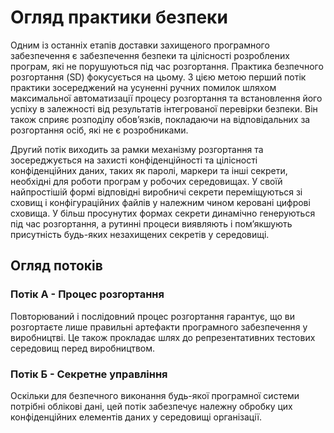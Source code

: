 # Огляд практики безпеки

Одним із останніх етапів доставки захищеного програмного забезпечення є забезпечення безпеки та цілісності розроблених програм, які не порушуються під час розгортання. Практика безпечного розгортання (SD) фокусується на цьому. З цією метою перший потік практики зосереджений на усуненні ручних помилок шляхом максимальної автоматизації процесу розгортання та встановлення його успіху в залежності від результатів інтегрованої перевірки безпеки. Він також сприяє розподілу обов’язків, покладаючи на відповідальних за розгортання осіб, які не є розробниками.

Другий потік виходить за рамки механізму розгортання та зосереджується на захисті конфіденційності та цілісності конфіденційних даних, таких як паролі, маркери та інші секрети, необхідні для роботи програм у робочих середовищах. У своїй найпростішій формі відповідні виробничі секрети переміщуються зі сховищ і конфігураційних файлів у належним чином керовані цифрові сховища. У більш просунутих формах секрети динамічно генеруються під час розгортання, а рутинні процеси виявляють і пом’якшують присутність будь-яких незахищених секретів у середовищі.


## Огляд потоків
### Потік А - Процес розгортання
Повторюваний і послідовний процес розгортання гарантує, що ви розгортаєте лише правильні артефакти програмного забезпечення у виробництві. Це також прокладає шлях до репрезентативних тестових середовищ перед виробництвом.
### Потік Б - Секретне управління
Оскільки для безпечного виконання будь-якої програмної системи потрібні облікові дані, цей потік забезпечує належну обробку цих конфіденційних елементів даних у середовищі організації.

